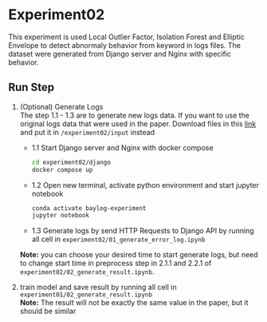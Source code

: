 # Experiment02
This experiment is used Local Outlier Factor, Isolation Forest and Elliptic Envelope to detect abnormaly behavior from keyword in logs files. The dataset were generated from Django server and Nginx with specific behavior.

## Run Step
1. (Optional) Generate Logs     
    The step 1.1 - 1.3 are to generate new logs data. If you want to use the original logs data that were used in the paper. Download files in this [link](https://drive.google.com/drive/u/1/folders/1xQiKw7zyx631wHvuxHRfsuO1yG1DiRP5) and put it in `/experiment02/input` instead   
  
    - 1.1 Start Django server and Nginx with docker compose 
        ```sh
        cd experiment02/django
        docker compose up
        ```

    - 1.2 Open new terminal, activate python environment and start jupyter notebook
        ```sh
        conda activate baylog-experiment
        jupyter notebook
        ```

    - 1.3 Generate logs by send HTTP Requests to Django API by running all cell in `experiment02/01_generate_error_log.ipynb`    

    **Note:** you can choose your desired time to start generate logs, but need to change start time in preprocess step in 2.1.1 and 2.2.1 of `experiment02/02_generate_result.ipynb`.


2. train model and save result by running all cell in `experiment01/02_generate_result.ipynb`  
    **Note:** The result will not be exactly the same value in the paper, but it should be similar
